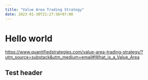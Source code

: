 ```yaml
---
title: "Value Area Trading Strategy"
date: 2023-01-30T21:27:58+07:00
---
```


# Hello world
https://www.quantifiedstrategies.com/value-area-trading-strategy/?utm_source=substack&utm_medium=email#What_is_a_Value_Area
## Test header